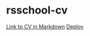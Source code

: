 # rsschool-cv

[Link to CV in Markdown](https://heligie.github.io/rsschool-cv/cv)
[Deploy](https://heligie.github.io/rsschool-cv/)